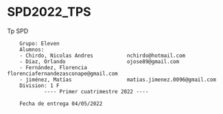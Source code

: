 # SPD2022_TPS
Tp SPD

        
        Grupo: Eleven
        Alumnos: 
        - Chirdo, Nicolas Andres           nchirdo@hotmail.com
        - Díaz, Orlando                    ojose89@gmail.com
        - Fernández, Florencia             florenciafernandezasconape@gmail.com
        - jiménez, Matías                  matias.jimenez.0096@gmail.com
        Division: 1 F
                ---- Primer cuatrimestre 2022 ----
        
        Fecha de entrega 04/05/2022

